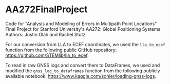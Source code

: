 # AA272FinalProject
Code for "Analysis and Modeling of Errors in Multipath Point Locations" Final Project for Stanford University's AA272: Global Positioning Systems
Authors: Justin Olah and Rachel Stutz

For our conversion from LLA to ECEF coordinates, we used the `lla_to_ecef` function from the following public GitHub repository: https://github.com/STEMlib/lla_to_ecef.

To read in raw GNSS logs and convert them to DataFrames, we used and modified the `gnss_log_to_dataframes` function from the following publicly available notebook: https://www.kaggle.com/sohier/loading-gnss-logs.
